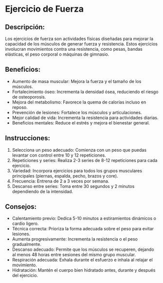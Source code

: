# Ejercicio de Fuerza

## Descripción:
Los ejercicios de fuerza son actividades físicas diseñadas para mejorar la capacidad de los músculos de generar fuerza y resistencia. Estos ejercicios involucran movimientos contra una resistencia, como pesas, bandas elásticas, el peso corporal o máquinas de gimnasio.

## Beneficios:
- Aumento de masa muscular: Mejora la fuerza y el tamaño de los músculos.
- Fortalecimiento óseo: Incrementa la densidad ósea, reduciendo el riesgo de osteoporosis.
- Mejora del metabolismo: Favorece la quema de calorías incluso en reposo.
- Prevención de lesiones: Fortalece los músculos y articulaciones.
- Mejor calidad de vida: Incrementa la resistencia para actividades diarias.
- Beneficios mentales: Reduce el estrés y mejora el bienestar general.

## Instrucciones:
1. Selecciona un peso adecuado: Comienza con un peso que puedas levantar con control entre 10 y 12 repeticiones.
2. Repeticiones y series: Realiza 2-3 series de 8-12 repeticiones para cada ejercicio.
3. Variedad: Incorpora ejercicios para todos los grupos musculares principales (piernas, espalda, pecho, brazos y core).
4. Frecuencia: Entrena de 2 a 3 veces por semana.
5. Descanso entre series: Toma entre 30 segundos y 2 minutos dependiendo de la intensidad.

## Consejos:
- Calentamiento previo: Dedica 5-10 minutos a estiramientos dinámicos o cardio ligero.
- Técnica correcta: Prioriza la forma adecuada sobre el peso para evitar lesiones.
- Aumenta progresivamente: Incrementa la resistencia o el peso gradualmente.
- Descanso adecuado: Permite que los músculos se recuperen, dejando al menos 48 horas entre sesiones del mismo grupo muscular.
- Respiración adecuada: Exhala durante el esfuerzo e inhala al relajar el movimiento.
- Hidratación: Mantén el cuerpo bien hidratado antes, durante y después del ejercicio.